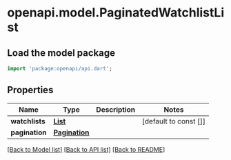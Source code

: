 # openapi.model.PaginatedWatchlistList

## Load the model package
```dart
import 'package:openapi/api.dart';
```

## Properties
Name | Type | Description | Notes
------------ | ------------- | ------------- | -------------
**watchlists** | [**List<Watchlist>**](Watchlist.md) |  | [default to const []]
**pagination** | [**Pagination**](Pagination.md) |  | 

[[Back to Model list]](../README.md#documentation-for-models) [[Back to API list]](../README.md#documentation-for-api-endpoints) [[Back to README]](../README.md)


